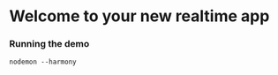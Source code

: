 # Welcome to your new realtime app

<!-- ### Install

(Do we want to use io.js?)
SEE: http://stackoverflow.com/questions/28017374/what-is-the-suggested-way-to-install-brew-node-js-io-js-nvm-npm-on-os-x -->

### Running the demo

	nodemon --harmony
